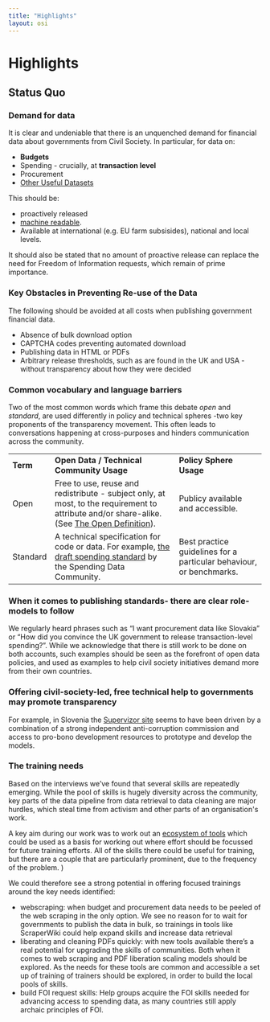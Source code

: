 ```yaml
---
title: "Highlights"
layout: osi
---
```


# Highlights

## Status Quo 

### Demand for data 

It is clear and undeniable that there is an unquenched demand for financial data about governments from Civil Society. In particular, for data on:

<ul>
	<li><strong>Budgets</strong></li>
	<li>Spending - crucially, at <strong> transaction level</strong></li>  
	<li> Procurement</li>
	<li><a href="http://openspending.org/resources/osi/other-handy-datasets.html">Other Useful Datasets</a></li>
</ul>

This should be:
* proactively released 
* [machine readable](machinereadfaq.html).
* Available at international (e.g. EU farm subsisides), national and local levels.

It should also be stated that no amount of proactive release can replace the need for Freedom of Information requests, which remain of prime importance. 

### Key Obstacles in Preventing Re-use of the Data

The following should be avoided at all costs when publishing government financial data.

* Absence of bulk download option
* CAPTCHA codes preventing automated download
* Publishing data in HTML or PDFs
* Arbitrary release thresholds, such as are found in the UK and USA - without transparency about how they were decided

### Common vocabulary and language barriers

Two of the most common words which frame this debate *open* and *standard*, are used differently in policy and technical spheres -two key proponents of the transparency movement. This often leads to conversations happening at cross-purposes and hinders communication across the community.

<table>	
	<tr>
		<td><strong>Term</strong></td>
		<td><strong>Open Data / Technical Community Usage</strong></td>
		<td><strong>Policy Sphere Usage</strong></td>
	</tr>
	<tr><td>Open</td>
		<td>Free to use, reuse and redistribute - subject only, at most, to the requirement to attribute and/or share-alike. (See <a href="http://opendefinition.org/">The Open Definition</a>).</td>
		<td>Publicy available and accessible.</td>
	</tr>
	<tr><td>Standard</td>
		<td>A technical specification for code or data. For example, <a href="http://openspending.org/resources/standard/index.html">the draft spending standard</a> by the Spending Data Community.</td>
		<td>Best practice guidelines for a particular behaviour, or benchmarks.</td>
	</tr>
</table>


### When it comes to publishing standards- there are clear role-models to follow

We regularly heard phrases such as “I want procurement data like Slovakia” or “How did you convince the UK government to release transaction-level spending?”. While we acknowledge that there is still work to be done on both accounts, such examples should be seen as the forefront of open data policies, and used as examples to help civil society initiatives demand more from their own countries.

### Offering civil-society-led, free technical help to governments may promote transparency

For example, in Slovenia the [Supervizor site](https://www.kpk-rs.si/en/project-transparency/supervizor-73) seems to have been driven by a combination of a strong independent anti-corruption commission and access to pro-bono development resources to prototype and develop the models.

### The training needs

Based on the interviews we’ve found that several skills are repeatedly emerging. While the pool of skills is hugely diversity across the community, key parts of the data pipeline from data retrieval to data cleaning are major hurdles, which steal time from activism and other parts of an organisation's work.

A key aim during our work was to work out an [ecosystem of tools](tool-ecosystem.html) which could be used as a basis for working out where effort should be focussed for future training efforts. All of the skills there could be useful for training, but there are a couple that are particularly prominent, due to the frequency of the problem. </li>)

We could therefore see a strong potential in offering focused trainings around the key needs identified:
<ul>
	<li>webscraping: when budget and procurement data needs to be peeled of the web scraping in the only option. We see no reason for to wait for governments to publish the data in bulk, so trainings in tools like ScraperWiki could help expand skills and increase data retrieval</li>
	<li>liberating and cleaning PDFs quickly: with new tools available there’s a real potential for upgrading the skills of communities. Both when it comes to web scraping and PDF liberation scaling models should be explored. As the needs for these tools are common and accessible a set up of training of trainers should be explored, in order to build the local pools of skills.</li>
	<li>build FOI request skills: Help groups acquire the FOI skills needed for advancing access to spending data, as many countries still apply archaic principles of FOI.</li>
</ul>


